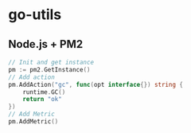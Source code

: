 # go-utils

## Node.js + PM2

```go
// Init and get instance
pm := pm2.GetInstance()
// Add action
pm.AddAction("gc", func(opt interface{}) string {
    runtime.GC()
    return "ok"
})
// Add Metric
pm.AddMetric()
```
